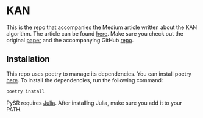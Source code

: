 # KAN

This is the repo that accompanies the Medium article written about the KAN algorithm. The article can be found [here](https://medium.com/@theo.wolf). Make sure you check out the original [paper](https://arxiv.org/pdf/2404.19756) and the accompanying GitHub [repo](https://github.com/KindXiaoming/pykan).


## Installation
This repo uses poetry to manage its dependencies. You can install poetry [here](https://python-poetry.org/). To install the dependencies, run the following command:

```bash
poetry install
```

PySR requires [Julia](https://julialang.org/downloads/). After installing Julia, make sure you add it to your PATH.
